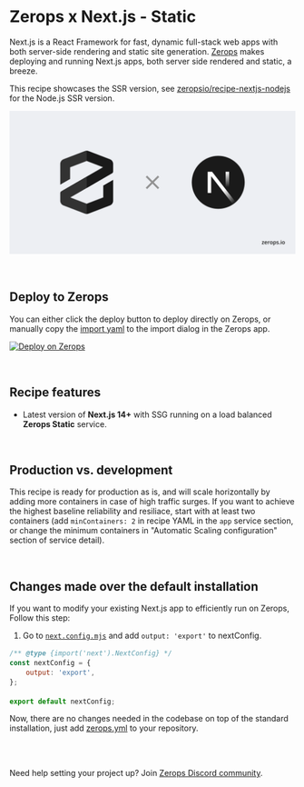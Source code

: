 # Zerops x Next.js - Static

Next.js is a React Framework for fast, dynamic full-stack web apps with both server-side rendering and static site generation. <a href="https://zerops.io/" target="_blank">Zerops</a> makes deploying and running Next.js apps, both server side rendered and static, a breeze.

This recipe showcases the SSR version, see [zeropsio/recipe-nextjs-nodejs](https://github.com/zeropsio/recipe-nextjs-nodejs) for the Node.js SSR version.

![nextjs](https://github.com/zeropsio/recipe-shared-assets/blob/main/covers/svg/cover-nextjs.svg)

<br/>

## Deploy to Zerops

You can either click the deploy button to deploy directly on Zerops, or manually copy the [import yaml](https://github.com/zeropsio/recipe-nextjs-static/blob/main/zerops-project-import.yml) to the import dialog in the Zerops app.

[![Deploy on Zerops](https://github.com/zeropsio/recipe-shared-assets/blob/main/deploy-button/green/deploy-button.svg)](https://app.zerops.io/recipe/nextjs-static)

<br/>

## Recipe features
- Latest version of **Next.js 14+** with SSG running on a load balanced **Zerops Static** service.

<br/>

## Production vs. development
This recipe is ready for production as is, and will scale horizontally by adding more containers in case of high traffic surges. If you want to achieve the highest baseline reliability and resiliace, start with at least two containers (add `minContainers: 2` in recipe YAML in the `app` service section, or change the minimum containers in "Automatic Scaling configuration" section of service detail).

<br/>

## Changes made over the default installation
If you want to modify your existing Next.js app to efficiently run on Zerops, Follow this step:

1. Go to [`next.config.mjs`](https://github.com/zeropsio/recipe-nextjs-static/blob/main/next.config.mjs) and add `output: 'export'` to nextConfig.

```javascript
/** @type {import('next').NextConfig} */
const nextConfig = {
    output: 'export',
};

export default nextConfig;
```

Now, there are no changes needed in the codebase on top of the standard installation, just add [zerops.yml](https://github.com/zeropsio/recipe-nextjs-static/blob/main/zerops.yml) to your repository.

<br/>
<br/>

Need help setting your project up? Join [Zerops Discord community](https://discord.com/invite/WDvCZ54).
